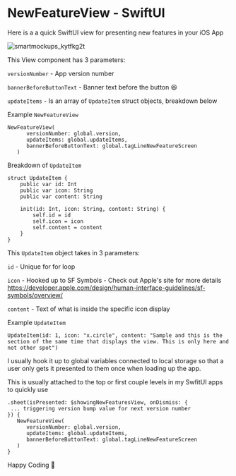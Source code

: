 # NewFeatureView - SwiftUI

Here is a a quick SwiftUI view for presenting new features in your iOS App

![smartmockups_kytfkg2t](https://user-images.githubusercontent.com/3589463/150892795-da5f3ac7-c436-46b5-b8b0-aaadcc609044.jpg)

This View component has 3 parameters:

`versionNumber` - App version number

`bannerBeforeButtonText` - Banner text before the button 😆

`updateItems` - Is an array of `UpdateItem` struct objects, breakdown below

Example `NewFeatureView`
```
NewFeatureView(
      versionNumber: global.version,
      updateItems: global.updateItems,
      bannerBeforeButtonText: global.tagLineNewFeatureScreen
   )
```

Breakdown of `UpdateItem`

```
struct UpdateItem {
    public var id: Int
    public var icon: String
    public var content: String

    init(id: Int, icon: String, content: String) {
        self.id = id
        self.icon = icon
        self.content = content
    }
}
```

This `UpdateItem` object takes in 3 parameters:

`id` - Unique for for loop

`icon` - Hooked up to SF Symbols - Check out Apple's site for more details https://developer.apple.com/design/human-interface-guidelines/sf-symbols/overview/

`content` - Text of what is inside the specific icon display

Example `UpdateItem`
```
UpdateItem(id: 1, icon: "x.circle", content: "Sample and this is the section of the same time that displays the view. This is only here and not other spot")
```


I usually hook it up to global variables connected to local storage so that a user only gets it presented to them once when loading up the app.

This is usually attached to the top or first couple levels in my SwfitUI apps to quickly use

```
.sheet(isPresented: $showingNewFeaturesView, onDismiss: {
 ... triggering version bump value for next version number
}) {
   NewFeatureView(
      versionNumber: global.version,
      updateItems: global.updateItems,
      bannerBeforeButtonText: global.tagLineNewFeatureScreen
   )
}
```


Happy Coding 👋
